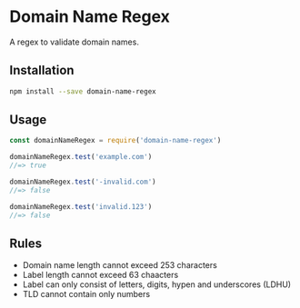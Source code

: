 # Domain Name Regex

A regex to validate domain names.

## Installation

```sh
npm install --save domain-name-regex
```

## Usage

```js
const domainNameRegex = require('domain-name-regex')

domainNameRegex.test('example.com')
//=> true

domainNameRegex.test('-invalid.com')
//=> false

domainNameRegex.test('invalid.123')
//=> false
```

## Rules

+ Domain name length cannot exceed 253 characters
+ Label length cannot exceed 63 chaacters
+ Label can only consist of letters, digits, hypen and underscores (LDHU)
+ TLD cannot contain only numbers
